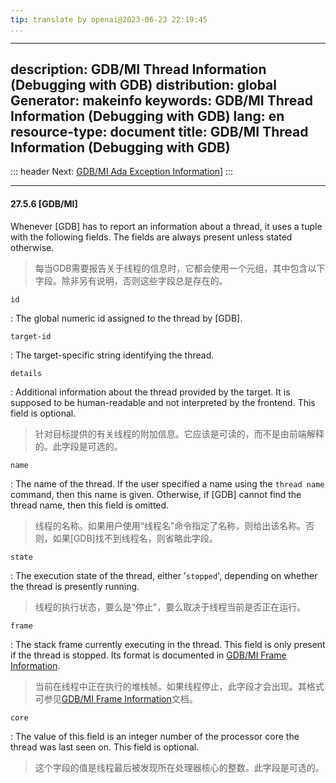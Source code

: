 ```yaml
---
tip: translate by openai@2023-06-23 22:19:45
...
```

---
description: GDB/MI Thread Information (Debugging with GDB)
distribution: global
Generator: makeinfo
keywords: GDB/MI Thread Information (Debugging with GDB)
lang: en
resource-type: document
title: GDB/MI Thread Information (Debugging with GDB)
---
::: header
Next: [GDB/MI Ada Exception Information](GDB_002fMI-Ada-Exception-Information.html#GDB_002fMI-Ada-Exception-Information)]
:::

---

#### 27.5.6 [GDB/MI]


Whenever [GDB] has to report an information about a thread, it uses a tuple with the following fields. The fields are always present unless stated otherwise.

> 每当GDB需要报告关于线程的信息时，它都会使用一个元组，其中包含以下字段。除非另有说明，否则这些字段总是存在的。

`id`

:   The global numeric id assigned to the thread by [GDB].

`target-id`

:   The target-specific string identifying the thread.

`details`


:   Additional information about the thread provided by the target. It is supposed to be human-readable and not interpreted by the frontend. This field is optional.

> 针对目标提供的有关线程的附加信息。它应该是可读的，而不是由前端解释的。此字段是可选的。

`name`


:   The name of the thread. If the user specified a name using the `thread name` command, then this name is given. Otherwise, if [GDB] cannot find the thread name, then this field is omitted.

> 线程的名称。如果用户使用“线程名”命令指定了名称，则给出该名称。否则，如果[GDB]找不到线程名，则省略此字段。

`state`


:   The execution state of the thread, either '`stopped`', depending on whether the thread is presently running.

> 线程的执行状态，要么是“停止”，要么取决于线程当前是否正在运行。

`frame`


:   The stack frame currently executing in the thread. This field is only present if the thread is stopped. Its format is documented in [GDB/MI Frame Information](GDB_002fMI-Frame-Information.html#GDB_002fMI-Frame-Information).

> 当前在线程中正在执行的堆栈帧。如果线程停止，此字段才会出现。其格式可参见[GDB/MI Frame Information](GDB_002fMI-Frame-Information.html#GDB_002fMI-Frame-Information)文档。

`core`


:   The value of this field is an integer number of the processor core the thread was last seen on. This field is optional.

> 这个字段的值是线程最后被发现所在处理器核心的整数。此字段是可选的。
